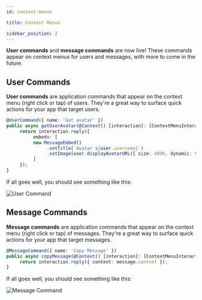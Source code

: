 ```yaml
---
id: context-menus

title: Context Menus

sidebar_position: 2
---
```


**User commands** and **message commands** are now live! These commands appear on context menus for users and messages, with more to come in the future.

## User Commands

**User commands** are application commands that appear on the context menu (right click or tap) of users. They're a great way to surface quick actions for your app that target users.

```typescript
@UserCommand({ name: 'Get avatar' })
public async getUserAvatar(@Context() [interaction]: [ContextMenuInteraction], @Options('user') user: User) {
     return interaction.reply({
          embeds: [
          new MessageEmbed()
               .setTitle(`Avatar ${user.username}`)
               .setImage(user.displayAvatarURL({ size: 4096, dynamic: true }))
          ]
     });
}
```

If all goes well, you should see something like this:

![User Command](https://i.imgur.com/flpESLP.png)

## Message Commands

**Message commands** are application commands that appear on the context menu (right click or tap) of messages. They're a great way to surface quick actions for your app that target messages.

```typescript
@MessageCommand({ name: 'Copy Message' })
public async copyMessage(@Context() [interaction]: [ContextMenuInteraction], @Options('message') message: Message) {
     return interaction.reply({ content: message.content });
}
```

If all goes well, you should see something like this:

![Message Command](https://i.imgur.com/AaB71Ur.png)
